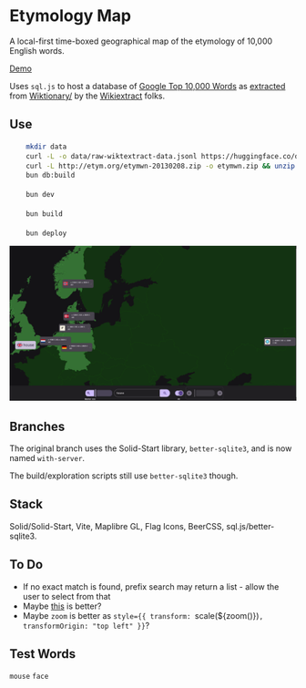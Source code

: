 # Etymology Map

A local-first time-boxed geographical map of the etymology of 10,000 English words.

[Demo](https://leegee.github.io/etymology-map/)

Uses `sql.js` to host a database of [Google Top 10,000 Words](https://raw.githubusercontent.com/first20hours/google-10000-english/refs/heads/master/google-10000-english.txt) as [extracted](https://kaikki.org/dictionary/rawdata.html) from [Wiktionary/](https://www.wiktionary.org/) by the [Wikiextract](https://aclanthology.org/2022.lrec-1.140/) folks.

## Use

```bash
    mkdir data
    curl -L -o data/raw-wiktextract-data.jsonl https://huggingface.co/datasets/aletrn/wiktionary/resolve/main/raw-wiktextract-data.jsonl
    curl -L http://etym.org/etymwn-20130208.zip -o etymwn.zip && unzip -p etymwn.zip etymwn-20130208/etymwn.tsv > data/etymwn.tsv
    bun db:build

    bun dev

    bun build

    bun deploy
```

[![Screenshot](./README.png)](https://leegee.github.io/etymology-map/)

## Branches

The original branch uses the Solid-Start library, `better-sqlite3`, and is now named `with-server`.

The build/exploration scripts still use `better-sqlite3` though.

## Stack

Solid/Solid-Start, Vite, Maplibre GL, Flag Icons, BeerCSS, sql.js/better-sqlite3.

## To Do

* If no exact match is found, prefix search may return a list - allow the user to select from that
* Maybe [this](http://etym.org/) is better?
* Maybe `zoom` is better as `style={{ transform: `scale(${zoom()})`, transformOrigin: "top left" }}`?

## Test Words

`mouse`
`face`
